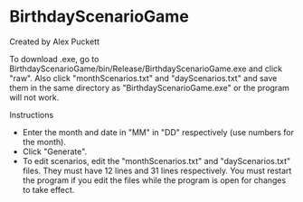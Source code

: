# BirthdayScenarioGame
Created by Alex Puckett

To download .exe, go to BirthdayScenarioGame/bin/Release/BirthdayScenarioGame.exe and click "raw". Also click "monthScenarios.txt" and "dayScenarios.txt" 
and save them in the same directory as "BirthdayScenarioGame.exe" or the program will not work.

Instructions
* Enter the month and date in "MM" in "DD" respectively (use numbers for the month).
* Click "Generate".
* To edit scenarios, edit the "monthScenarios.txt" and "dayScenarios.txt" files. They must have 12 lines and 31 lines respectively. You must restart
the program if you edit the files while the program is open for changes to take effect.
